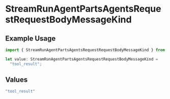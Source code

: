 # StreamRunAgentPartsAgentsRequestRequestBodyMessageKind

## Example Usage

```typescript
import { StreamRunAgentPartsAgentsRequestRequestBodyMessageKind } from "@orq-ai/node/models/operations";

let value: StreamRunAgentPartsAgentsRequestRequestBodyMessageKind =
  "tool_result";
```

## Values

```typescript
"tool_result"
```